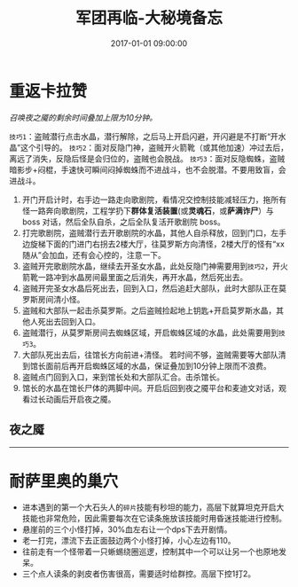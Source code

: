 ﻿---
title: 军团再临-大秘境备忘
date: 2017-01-01 09:00:00
tags: [WOW]
---

# 重返卡拉赞

*召唤夜之魇的剩余时间叠加上限为10分钟。*

`技巧1`：盗贼潜行点击水晶，潜行解除，之后马上开启闪避，开闪避是不打断“开水晶”这个引导的。
`技巧2`：面对反隐门神，盗贼开火箭靴（或其他加速）冲过去后，离远了消失，反隐后怪是会归位的，盗贼也会脱战。
`技巧3`：面对反隐蜘蛛，盗贼暗影步+闷棍，手速快可瞬间闷掉蜘蛛而不进战斗，也不会脱潜。不要用致盲，会进战斗。

1. 开门开启计时，右手边一路走向歌剧院，看情况交控制技能减轻压力，拖所有怪一路奔向歌剧院，工程学扔下**群体复活装置**(或**灵魂石**，或**萨满诈尸**）与 boss 对话，然后全队自杀，之后全队复活开歌剧院 boss。
2. 打完歌剧院，盗贼潜行去开歌剧院的水晶，其他人自杀释放，回到门口，左手边旋梯下面的门进门右拐去2楼大厅，往莫罗斯方向清怪，2楼大厅的怪有“xx随从”会加血，还有会心控的，注意一下。
3. 盗贼开完歌剧院水晶，继续去开圣女水晶，此处反隐门神需要用到`技巧2`，开火箭靴一路冲到水晶房间最里面之后消失，再开水晶，然后死出去。
4. 盗贼开完圣女水晶后死出去，回到入口，然后追赶大部队，此时大部队正在莫罗斯房间清小怪。
5. 盗贼和大部队一起击杀莫罗斯。之后盗贼捡起地上钥匙+开启莫罗斯水晶，其他人死出去回到入口。
6. 盗贼潜行，从莫罗斯房间去蜘蛛区域，开启蜘蛛区域的水晶，此处需要用到`技巧3`。
7. 大部队死出去后，往馆长方向前进+清怪。
若时间不够，盗贼需要等大部队清到馆长面前后再开启蜘蛛区域的水晶，保证叠加到10分钟上限而不浪费。
8. 盗贼点门回到入口，来到馆长处和大部队汇合。击杀馆长。
9. 馆长的水晶在馆长尸体的两脚中间。开启后回到夜之魇平台和麦迪文对话，观看过长动画后开启夜之魇。

## 夜之魇


---
# 耐萨里奥的巢穴

- 进本遇到的第一个大石头人的`碎片`技能有秒坦的能力，高层下就算坦克开启大技能也非常危险，因此需要每次在它读条施放该技能时用昏迷技能进行控制。
- 悬崖前的三个小怪打掉，30%血左右让一个dps下去开剧情。
- 老一打完，漂流下去正面鼓边两个小怪打掉，小心左边有110。
- 往前走有一个怪带着一只蜥蜴绕圈巡逻，控制其中一个可以让另一个也原地发呆。
- 三个点人读条的剥皮者伤害很高，需要适时给群控。高层下控1打2。






